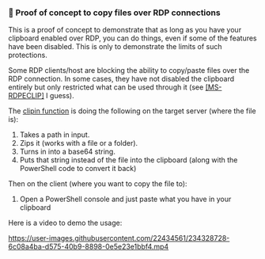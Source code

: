 ### 📎 Proof of concept to copy files over RDP connections

This is a proof of concept to demonstrate that as long as you have your clipboard enabled over RDP, you can do things, even if some of the features have been disabled. This is only to demonstrate the limits of such protections.

Some RDP clients/host are blocking the ability to copy/paste files over the RDP connection. In some cases, they have not disabled the clipboard entirely but only restricted what can be used through it (see [[MS-RDPECLIP]](https://learn.microsoft.com/en-us/openspecs/windows_protocols/MS-RDPECLIP/fb9b7e0b-6db4-41c2-b83c-f889c1ee7688) I guess).

The [clipin function](clipin.ps1) is doing the following on the target server (where the file is):
1. Takes a path in input.
2. Zips it (works with a file or a folder).
3. Turns in into a base64 string.
4. Puts that string instead of the file into the clipboard (along with the PowerShell code to convert it back)

Then on the client (where you want to copy the file to):
1. Open a PowerShell console and just paste what you have in your clipboard

Here is a video to demo the usage:

https://user-images.githubusercontent.com/22434561/234328728-6c08a4ba-d575-40b9-8898-0e5e23e1bbf4.mp4

